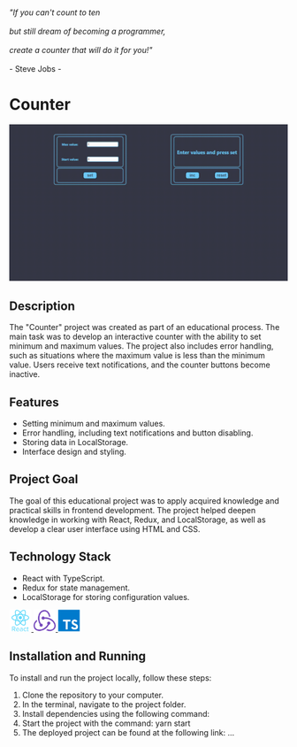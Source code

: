 <br> _"If you can't count to ten_</br>
<br> _but still dream of becoming a programmer,_</br>
<br> _create a counter that will do it for you!"_</br>
<br> - Steve Jobs -</br>

# Counter

![Project Example](counterG.gif)

## Description

The "Counter" project was created as part of an educational process. The main task was to develop an interactive counter with the ability to set minimum and maximum values. The project also includes error handling, such as situations where the maximum value is less than the minimum value. Users receive text notifications, and the counter buttons become inactive.

## Features

- Setting minimum and maximum values.
- Error handling, including text notifications and button disabling.
- Storing data in LocalStorage.
- Interface design and styling.

## Project Goal

The goal of this educational project was to apply acquired knowledge and practical skills in frontend development. The project helped deepen knowledge in working with React, Redux, and LocalStorage, as well as develop a clear user interface using HTML and CSS.

## Technology Stack

- React with TypeScript.
- Redux for state management.
- LocalStorage for storing configuration values.

<p align="left"> <a href="https://reactjs.org/" target="_blank" rel="noreferrer"> <img src="https://raw.githubusercontent.com/devicons/devicon/master/icons/react/react-original-wordmark.svg" alt="react" width="40" height="40"/> </a> <a href="https://redux.js.org" target="_blank" rel="noreferrer"> <img src="https://raw.githubusercontent.com/devicons/devicon/master/icons/redux/redux-original.svg" alt="redux" width="40" height="40"/> </a> <a href="https://www.typescriptlang.org/" target="_blank" rel="noreferrer"> <img src="https://raw.githubusercontent.com/devicons/devicon/master/icons/typescript/typescript-original.svg" alt="typescript" width="40" height="40"/> </a> </p>

## Installation and Running

To install and run the project locally, follow these steps:

1. Clone the repository to your computer.
2. In the terminal, navigate to the project folder.
3. Install dependencies using the following command:
4. Start the project with the command: yarn start
5. The deployed project can be found at the following link: ...

